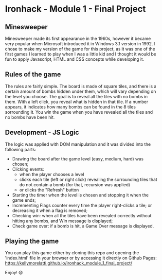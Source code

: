 # Ironhack - Module 1 - Final Project
## Minesweeper

Minesweeper made its first appearance in the 1960s, however it became very popular when Microsoft introduced it in Windows 3.1 version in 1992. I chose to make my version of the game for this project, as it was one of the first games I learned to play when I was a little kid and I thought it would be fun to apply Javascript, HTML and CSS concepts while developing it.


## Rules of the game

The rules are fairly simple. The board is made of square tiles, and there is a certain amount of bombs hidden under them, which will vary depending on the level you choose. The goal is to reveal all the tiles with no bombs in them. With a left click, you reveal what is hidden in that tile. If a number appears, it indicates how many bombs can be found in the 8 tiles sorrounding it. You win the game when you have revealed all the tiles and no bombs have been hit.


## Development - JS Logic

The logic was applied with DOM manipulation and it was divided into the following parts:
- Drawing the board after the game level (easy, medium, hard) was chosen;
- Clicking events: 
    - when the player chooses a level
    - clicks each tile (left or right click) revealing the sorrounding tiles that do not contain a bomb (for that, recursion was applied)
    - or clicks the "Refresh" button
- Starting the timer when the level is chosen and stopping it when the game ends;
- Incrementing Flags counter every time the player right-clicks a tile; or decreasing it when a flag is removed;
- Checking win: when all the tiles have been revealed correctly without hitting any bombs, and Win message is displayed;
- Check game over: if a bomb is hit, a Game Over message is displayed.


## Playing the game

You can play this game either by cloning this repo and opening the 'index.html' file in your browser or by accessing it directly on Github Pages: https://kellymorelatti.github.io/ironhack_module_1_final_project/

Enjoy! 😄


